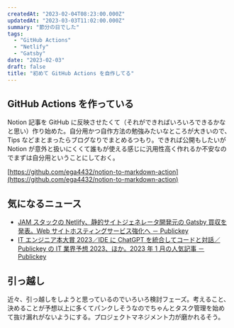 ```yaml
---
createdAt: "2023-02-04T08:23:00.000Z"
updatedAt: "2023-03-03T11:02:00.000Z"
summary: "節分の日でした"
tags:
  - "GitHub Actions"
  - "Netlify"
  - "Gatsby"
date: "2023-02-03"
draft: false
title: "初めて GitHub Actions を自作してる"
---
```


## GitHub Actions を作っている

Notion 記事を GitHub に反映させたくて（それができればいろいろできるかなと思い）作り始めた。自分用かつ自作方法の勉強みたいなところが大きいので、Tips などまとまったらブログなりでまとめるつもり。できれば公開もしたいが Notion が意外と扱いにくくて誰もが使える感じに汎用性高く作れるか不安なのでまずは自分用ということにしておく。

[https://github.com/ega4432/notion-to-markdown-action](https://github.com/ega4432/notion-to-markdown-action)

## 気になるニュース

- [JAM スタックの Netlify、静的サイトジェネレータ開発元の Gatsby 買収を発表。Web サイトホスティングサービス強化へ － Publickey](https://www.publickey1.jp/blog/23/jamnetlifygatsbyweb.html)
- [IT エンジニア本大賞 2023／IDE に ChatGPT を統合してコードと対話／Publickey の IT 業界予想 2023、ほか。2023 年 1 月の人気記事 － Publickey](https://www.publickey1.jp/blog/23/it2023idechatgptpublickeyit202320231.html)

## 引っ越し

近々、引っ越しをしようと思っているのでいろいろ検討フェーズ。考えること、決めることが予想以上に多くてパンクしそうなのでちゃんとタスク管理を始めて抜け漏れがないようにする。プロジェクトマネジメント力が磨かれるそう。

